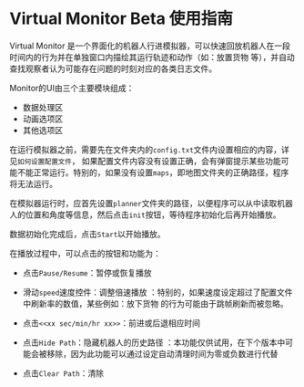# Virtual Monitor Beta 使用指南
Virtual Monitor 是一个界面化的机器人行进模拟器，可以快速回放机器人在一段时间内的行为并在单独窗口内描绘其运行轨迹和动作（如：放置货物 等），并自动查找观察者认为可能存在问题的时刻对应的各类日志文件。

Monitor的UI由三个主要模块组成：
* 数据处理区
* 动画选项区
* 其他选项区

在运行模拟器之前，需要先在文件夹内的`config.txt`文件内设置相应的内容，详见`如何设置配置文件`， 如果配置文件内容没有设置正确，会有弹窗提示某些功能可能不能正常运行。特别的，如果没有设置`maps`，即地图文件夹的正确路径，程序将无法运行。

在模拟器运行时，应首先设置`planner`文件夹的路径，以便程序可以从中读取机器人的位置和角度等信息，然后点击`init`按钮，等待程序初始化后再开始播放。

数据初始化完成后，点击`Start`以开始播放。

在播放过程中，可以点击的按钮和功能为：
* 点击`Pause/Resume`：暂停或恢复播放

* 滑动`speed`速度控件：调整倍速播放
：特别的，如果速度设定超过了配置文件中刷新率的数值，某些例如：放下货物 的行为可能由于跳帧刷新而被忽略。

* 点击`<<xx sec/min/hr xx>>`：前进或后退相应时间

* 点击`Hide Path`：隐藏机器人的历史路径
：本功能仅供试用，在下个版本中可能会被移除，因为此功能可以通过设定自动清理时间为零或负数进行代替

* 点击`Clear Path`：清除



